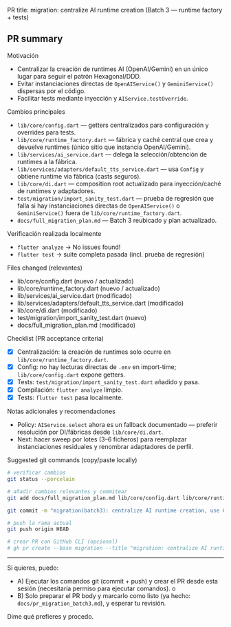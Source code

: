PR title: migration: centralize AI runtime creation (Batch 3 — runtime factory + tests)

PR summary
---------
Motivación
- Centralizar la creación de runtimes AI (OpenAI/Gemini) en un único lugar para seguir el patrón Hexagonal/DDD.
- Evitar instanciaciones directas de `OpenAIService()` y `GeminiService()` dispersas por el código.
- Facilitar tests mediante inyección y `AIService.testOverride`.

Cambios principales
- `lib/core/config.dart` — getters centralizados para configuración y overrides para tests.
- `lib/core/runtime_factory.dart` — fábrica y caché central que crea y devuelve runtimes (único sitio que instancia OpenAI/Gemini).
- `lib/services/ai_service.dart` — delega la selección/obtención de runtimes a la fábrica.
- `lib/services/adapters/default_tts_service.dart` — usa `Config` y obtiene runtime via fábrica (casts seguros).
- `lib/core/di.dart` — composition root actualizado para inyección/caché de runtimes y adaptadores.
- `test/migration/import_sanity_test.dart` — prueba de regresión que falla si hay instanciaciones directas de `OpenAIService()` o `GeminiService()` fuera de `lib/core/runtime_factory.dart`.
- `docs/full_migration_plan.md` — Batch 3 reubicado y plan actualizado.

Verificación realizada localmente
- `flutter analyze` → No issues found!
- `flutter test` → suite completa pasada (incl. prueba de regresión)

Files changed (relevantes)
- lib/core/config.dart (nuevo / actualizado)
- lib/core/runtime_factory.dart (nuevo / actualizado)
- lib/services/ai_service.dart (modificado)
- lib/services/adapters/default_tts_service.dart (modificado)
- lib/core/di.dart (modificado)
- test/migration/import_sanity_test.dart (nuevo)
- docs/full_migration_plan.md (modificado)

Checklist (PR acceptance criteria)
- [x] Centralización: la creación de runtimes solo ocurre en `lib/core/runtime_factory.dart`.
- [x] Config: no hay lecturas directas de `.env` en import-time; `lib/core/config.dart` expone getters.
- [x] Tests: `test/migration/import_sanity_test.dart` añadido y pasa.
- [x] Compilación: `flutter analyze` limpio.
- [x] Tests: `flutter test` pasa localmente.

Notas adicionales y recomendaciones
- Policy: `AIService.select` ahora es un fallback documentado — preferir resolución por DI/fábricas desde `lib/core/di.dart`.
- Next: hacer sweep por lotes (3–6 ficheros) para reemplazar instanciaciones residuales y renombrar adaptadores de perfil.

Suggested git commands (copy/paste locally)
```bash
# verificar cambios
git status --porcelain

# añadir cambios relevantes y commitear
git add docs/full_migration_plan.md lib/core/config.dart lib/core/runtime_factory.dart lib/services/ai_service.dart lib/services/adapters/default_tts_service.dart lib/core/di.dart test/migration/import_sanity_test.dart docs/pr_migration_batch3.md

git commit -m "migration(batch3): centralize AI runtime creation, use Config and add migration sanity test"

# push la rama actual
git push origin HEAD

# crear PR con GitHub CLI (opcional)
# gh pr create --base migration --title "migration: centralize AI runtime creation (Batch 3)" --body "Centraliza creación de runtimes (OpenAI/Gemini) en runtime_factory; refactoriza AIService.select y añade prueba de regresión."
```

---
Si quieres, puedo:
- A) Ejecutar los comandos git (commit + push) y crear el PR desde esta sesión (necesitaría permiso para ejecutar comandos). o
- B) Solo preparar el PR body y marcarlo como listo (ya hecho: `docs/pr_migration_batch3.md`), y esperar tu revisión.

Dime qué prefieres y procedo.
